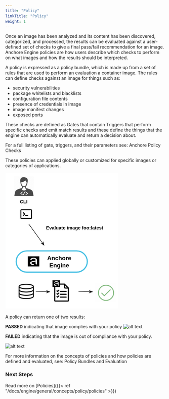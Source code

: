 ```yaml
---
title: "Policy"
linkTitle: "Policy"
weight: 1
---
```


Once an image has been analyzed and its content has been discovered, categorized, and processed, the results can be evaluated against a user-defined set of checks to give a final pass/fail recommendation for an image. Anchore Engine policies are how users describe which checks to perform on what images and how the results should be interpreted.

 A policy is expressed as a policy bundle, which is made up from a set of rules that are used to perform an evaluation a container image. The rules can define checks against an image for things such as:

- security vulnerabilities
- package whitelists and blacklists
- configuration file contents
- presence of credentials in image
- image manifest changes
- exposed ports

These checks are defined as Gates that contain Triggers that perform specific checks and emit match results and these define the things that the engine can automatically evaluate and return a decision about.

For a full listing of gate, triggers, and their parameters see: Anchore Policy Checks

These policies can applied globally or customized for specific images or categories of applications.

![alt text](AnchorePolicyEval.png)

A policy can return one of two results:

**PASSED** indicating that image complies with your policy
![alt text](https://anchore.com/wp-content/uploads/2017/07/pass.png)

**FAILED** indicating that the image is out of compliance with your policy.

![alt text](https://anchore.com/wp-content/uploads/2017/07/fail.png)

For more information on the concepts of policies and how policies are defined and evaluated, see: Policy Bundles and Evaluation

### Next Steps

Read more on [Policies]({{< ref "/docs/engine/general/concepts/policy/policies" >}})